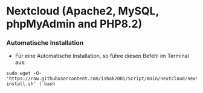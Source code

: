 # Nextcloud (Apache2, MySQL, phpMyAdmin and PHP8.2)

### Automatische Installation

* Für eine Automatische Installation, so führe diesen Befehl im Terminal aus:

```
sudo wget -O- 'https://raw.githubusercontent.com/ishak2001/Script/main/nextcloud/nextcloud-install.sh' | bash
```

